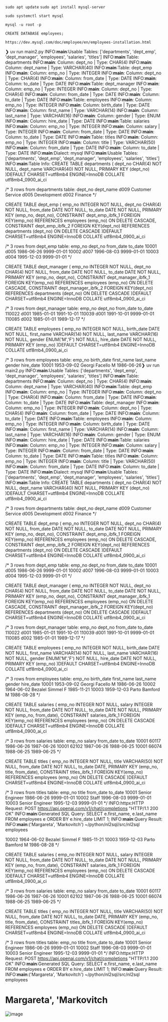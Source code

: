 ```sudo apt update```
```sudo apt install mysql-server```

```sudo systemctl start mysql```

```mysql -u root -p```

```CREATE DATABASE employees;```

```https://dev.mysql.com/doc/employee/en/employees-installation.html```


  ❯ uv run main2.py 
  INFO:__main__:Usable Tables: ['departments', 'dept_emp', 'dept_manager', 'employees', 'salaries', 'titles']
  INFO:__main__:Table: departments
  INFO:__main__:  Column: dept_no | Type: CHAR(4)
  INFO:__main__:  Column: dept_name | Type: VARCHAR(40)
  INFO:__main__:Table: dept_emp
  INFO:__main__:  Column: emp_no | Type: INTEGER
  INFO:__main__:  Column: dept_no | Type: CHAR(4)
  INFO:__main__:  Column: from_date | Type: DATE
  INFO:__main__:  Column: to_date | Type: DATE
  INFO:__main__:Table: dept_manager
  INFO:__main__:  Column: emp_no | Type: INTEGER
  INFO:__main__:  Column: dept_no | Type: CHAR(4)
  INFO:__main__:  Column: from_date | Type: DATE
  INFO:__main__:  Column: to_date | Type: DATE
  INFO:__main__:Table: employees
  INFO:__main__:  Column: emp_no | Type: INTEGER
  INFO:__main__:  Column: birth_date | Type: DATE
  INFO:__main__:  Column: first_name | Type: VARCHAR(14)
  INFO:__main__:  Column: last_name | Type: VARCHAR(16)
  INFO:__main__:  Column: gender | Type: ENUM
  INFO:__main__:  Column: hire_date | Type: DATE
  INFO:__main__:Table: salaries
  INFO:__main__:  Column: emp_no | Type: INTEGER
  INFO:__main__:  Column: salary | Type: INTEGER
  INFO:__main__:  Column: from_date | Type: DATE
  INFO:__main__:  Column: to_date | Type: DATE
  INFO:__main__:Table: titles
  INFO:__main__:  Column: emp_no | Type: INTEGER
  INFO:__main__:  Column: title | Type: VARCHAR(50)
  INFO:__main__:  Column: from_date | Type: DATE
  INFO:__main__:  Column: to_date | Type: DATE
  INFO:__main__:Dialect: mysql
  INFO:__main__:Usable Tables: ['departments', 'dept_emp', 'dept_manager', 'employees', 'salaries', 'titles']
  INFO:__main__:Table Info: 
  CREATE TABLE departments (
  	dept_no CHAR(4) NOT NULL, 
  	dept_name VARCHAR(40) NOT NULL, 
  	PRIMARY KEY (dept_no)
  )DEFAULT CHARSET=utf8mb4 ENGINE=InnoDB COLLATE utf8mb4_0900_ai_ci
  
  /*
  3 rows from departments table:
  dept_no	dept_name
  d009	Customer Service
  d005	Development
  d002	Finance
  */
  
  
  CREATE TABLE dept_emp (
  	emp_no INTEGER NOT NULL, 
  	dept_no CHAR(4) NOT NULL, 
  	from_date DATE NOT NULL, 
  	to_date DATE NOT NULL, 
  	PRIMARY KEY (emp_no, dept_no), 
  	CONSTRAINT dept_emp_ibfk_1 FOREIGN KEY(emp_no) REFERENCES employees (emp_no) ON DELETE CASCADE, 
  	CONSTRAINT dept_emp_ibfk_2 FOREIGN KEY(dept_no) REFERENCES departments (dept_no) ON DELETE CASCADE
  )DEFAULT CHARSET=utf8mb4 ENGINE=InnoDB COLLATE utf8mb4_0900_ai_ci
  
  /*
  3 rows from dept_emp table:
  emp_no	dept_no	from_date	to_date
  10001	d005	1986-06-26	9999-01-01
  10002	d007	1996-08-03	9999-01-01
  10003	d004	1995-12-03	9999-01-01
  */
  
  
  CREATE TABLE dept_manager (
  	emp_no INTEGER NOT NULL, 
  	dept_no CHAR(4) NOT NULL, 
  	from_date DATE NOT NULL, 
  	to_date DATE NOT NULL, 
  	PRIMARY KEY (emp_no, dept_no), 
  	CONSTRAINT dept_manager_ibfk_1 FOREIGN KEY(emp_no) REFERENCES employees (emp_no) ON DELETE CASCADE, 
  	CONSTRAINT dept_manager_ibfk_2 FOREIGN KEY(dept_no) REFERENCES departments (dept_no) ON DELETE CASCADE
  )DEFAULT CHARSET=utf8mb4 ENGINE=InnoDB COLLATE utf8mb4_0900_ai_ci
  
  /*
  3 rows from dept_manager table:
  emp_no	dept_no	from_date	to_date
  110022	d001	1985-01-01	1991-10-01
  110039	d001	1991-10-01	9999-01-01
  110085	d002	1985-01-01	1989-12-17
  */
  
  
  CREATE TABLE employees (
  	emp_no INTEGER NOT NULL, 
  	birth_date DATE NOT NULL, 
  	first_name VARCHAR(14) NOT NULL, 
  	last_name VARCHAR(16) NOT NULL, 
  	gender ENUM('M','F') NOT NULL, 
  	hire_date DATE NOT NULL, 
  	PRIMARY KEY (emp_no)
  )DEFAULT CHARSET=utf8mb4 ENGINE=InnoDB COLLATE utf8mb4_0900_ai_ci
  
  /*
  3 rows from employees table:
  emp_no	birth_date	first_name	last_name	gender	hire_date
  10001	1953-09-02	Georgi	Facello	M	1986-06-26❯ uv run main2.py 
INFO:__main__:Usable Tables: ['departments', 'dept_emp', 'dept_manager', 'employees', 'salaries', 'titles']
INFO:__main__:Table: departments
INFO:__main__:  Column: dept_no | Type: CHAR(4)
INFO:__main__:  Column: dept_name | Type: VARCHAR(40)
INFO:__main__:Table: dept_emp
INFO:__main__:  Column: emp_no | Type: INTEGER
INFO:__main__:  Column: dept_no | Type: CHAR(4)
INFO:__main__:  Column: from_date | Type: DATE
INFO:__main__:  Column: to_date | Type: DATE
INFO:__main__:Table: dept_manager
INFO:__main__:  Column: emp_no | Type: INTEGER
INFO:__main__:  Column: dept_no | Type: CHAR(4)
INFO:__main__:  Column: from_date | Type: DATE
INFO:__main__:  Column: to_date | Type: DATE
INFO:__main__:Table: employees
INFO:__main__:  Column: emp_no | Type: INTEGER
INFO:__main__:  Column: birth_date | Type: DATE
INFO:__main__:  Column: first_name | Type: VARCHAR(14)
INFO:__main__:  Column: last_name | Type: VARCHAR(16)
INFO:__main__:  Column: gender | Type: ENUM
INFO:__main__:  Column: hire_date | Type: DATE
INFO:__main__:Table: salaries
INFO:__main__:  Column: emp_no | Type: INTEGER
INFO:__main__:  Column: salary | Type: INTEGER
INFO:__main__:  Column: from_date | Type: DATE
INFO:__main__:  Column: to_date | Type: DATE
INFO:__main__:Table: titles
INFO:__main__:  Column: emp_no | Type: INTEGER
INFO:__main__:  Column: title | Type: VARCHAR(50)
INFO:__main__:  Column: from_date | Type: DATE
INFO:__main__:  Column: to_date | Type: DATE
INFO:__main__:Dialect: mysql
INFO:__main__:Usable Tables: ['departments', 'dept_emp', 'dept_manager', 'employees', 'salaries', 'titles']
INFO:__main__:Table Info: 
CREATE TABLE departments (
	dept_no CHAR(4) NOT NULL, 
	dept_name VARCHAR(40) NOT NULL, 
	PRIMARY KEY (dept_no)
)DEFAULT CHARSET=utf8mb4 ENGINE=InnoDB COLLATE utf8mb4_0900_ai_ci

/*
3 rows from departments table:
dept_no	dept_name
d009	Customer Service
d005	Development
d002	Finance
*/


CREATE TABLE dept_emp (
	emp_no INTEGER NOT NULL, 
	dept_no CHAR(4) NOT NULL, 
	from_date DATE NOT NULL, 
	to_date DATE NOT NULL, 
	PRIMARY KEY (emp_no, dept_no), 
	CONSTRAINT dept_emp_ibfk_1 FOREIGN KEY(emp_no) REFERENCES employees (emp_no) ON DELETE CASCADE, 
	CONSTRAINT dept_emp_ibfk_2 FOREIGN KEY(dept_no) REFERENCES departments (dept_no) ON DELETE CASCADE
)DEFAULT CHARSET=utf8mb4 ENGINE=InnoDB COLLATE utf8mb4_0900_ai_ci

/*
3 rows from dept_emp table:
emp_no	dept_no	from_date	to_date
10001	d005	1986-06-26	9999-01-01
10002	d007	1996-08-03	9999-01-01
10003	d004	1995-12-03	9999-01-01
*/


CREATE TABLE dept_manager (
	emp_no INTEGER NOT NULL, 
	dept_no CHAR(4) NOT NULL, 
	from_date DATE NOT NULL, 
	to_date DATE NOT NULL, 
	PRIMARY KEY (emp_no, dept_no), 
	CONSTRAINT dept_manager_ibfk_1 FOREIGN KEY(emp_no) REFERENCES employees (emp_no) ON DELETE CASCADE, 
	CONSTRAINT dept_manager_ibfk_2 FOREIGN KEY(dept_no) REFERENCES departments (dept_no) ON DELETE CASCADE
)DEFAULT CHARSET=utf8mb4 ENGINE=InnoDB COLLATE utf8mb4_0900_ai_ci

/*
3 rows from dept_manager table:
emp_no	dept_no	from_date	to_date
110022	d001	1985-01-01	1991-10-01
110039	d001	1991-10-01	9999-01-01
110085	d002	1985-01-01	1989-12-17
*/


CREATE TABLE employees (
	emp_no INTEGER NOT NULL, 
	birth_date DATE NOT NULL, 
	first_name VARCHAR(14) NOT NULL, 
	last_name VARCHAR(16) NOT NULL, 
	gender ENUM('M','F') NOT NULL, 
	hire_date DATE NOT NULL, 
	PRIMARY KEY (emp_no)
)DEFAULT CHARSET=utf8mb4 ENGINE=InnoDB COLLATE utf8mb4_0900_ai_ci

/*
3 rows from employees table:
emp_no	birth_date	first_name	last_name	gender	hire_date
10001	1953-09-02	Georgi	Facello	M	1986-06-26
10002	1964-06-02	Bezalel	Simmel	F	1985-11-21
10003	1959-12-03	Parto	Bamford	M	1986-08-28
*/


CREATE TABLE salaries (
	emp_no INTEGER NOT NULL, 
	salary INTEGER NOT NULL, 
	from_date DATE NOT NULL, 
	to_date DATE NOT NULL, 
	PRIMARY KEY (emp_no, from_date), 
	CONSTRAINT salaries_ibfk_1 FOREIGN KEY(emp_no) REFERENCES employees (emp_no) ON DELETE CASCADE
)DEFAULT CHARSET=utf8mb4 ENGINE=InnoDB COLLATE utf8mb4_0900_ai_ci

/*
3 rows from salaries table:
emp_no	salary	from_date	to_date
10001	60117	1986-06-26	1987-06-26
10001	62102	1987-06-26	1988-06-25
10001	66074	1988-06-25	1989-06-25
*/


CREATE TABLE titles (
	emp_no INTEGER NOT NULL, 
	title VARCHAR(50) NOT NULL, 
	from_date DATE NOT NULL, 
	to_date DATE, 
	PRIMARY KEY (emp_no, title, from_date), 
	CONSTRAINT titles_ibfk_1 FOREIGN KEY(emp_no) REFERENCES employees (emp_no) ON DELETE CASCADE
)DEFAULT CHARSET=utf8mb4 ENGINE=InnoDB COLLATE utf8mb4_0900_ai_ci

/*
3 rows from titles table:
emp_no	title	from_date	to_date
10001	Senior Engineer	1986-06-26	9999-01-01
10002	Staff	1996-08-03	9999-01-01
10003	Senior Engineer	1995-12-03	9999-01-01
*/
INFO:httpx:HTTP Request: POST https://api.openai.com/v1/chat/completions "HTTP/1.1 200 OK"
INFO:__main__:Generated SQL Query: SELECT e.first_name, e.last_name
FROM employees e
ORDER BY e.hire_date
LIMIT 1;
INFO:__main__:Query Result:
INFO:__main__:('Margareta', 'Markovitch')
~/python/nl2sql/src/nl2sql employees

  10002	1964-06-02	Bezalel	Simmel	F	1985-11-21
  10003	1959-12-03	Parto	Bamford	M	1986-08-28
  */
  
  
  CREATE TABLE salaries (
  	emp_no INTEGER NOT NULL, 
  	salary INTEGER NOT NULL, 
  	from_date DATE NOT NULL, 
  	to_date DATE NOT NULL, 
  	PRIMARY KEY (emp_no, from_date), 
  	CONSTRAINT salaries_ibfk_1 FOREIGN KEY(emp_no) REFERENCES employees (emp_no) ON DELETE CASCADE
  )DEFAULT CHARSET=utf8mb4 ENGINE=InnoDB COLLATE utf8mb4_0900_ai_ci
  
  /*
  3 rows from salaries table:
  emp_no	salary	from_date	to_date
  10001	60117	1986-06-26	1987-06-26
  10001	62102	1987-06-26	1988-06-25
  10001	66074	1988-06-25	1989-06-25
  */
  
  
  CREATE TABLE titles (
  	emp_no INTEGER NOT NULL, 
  	title VARCHAR(50) NOT NULL, 
  	from_date DATE NOT NULL, 
  	to_date DATE, 
  	PRIMARY KEY (emp_no, title, from_date), 
  	CONSTRAINT titles_ibfk_1 FOREIGN KEY(emp_no) REFERENCES employees (emp_no) ON DELETE CASCADE
  )DEFAULT CHARSET=utf8mb4 ENGINE=InnoDB COLLATE utf8mb4_0900_ai_ci
  
  /*
  3 rows from titles table:
  emp_no	title	from_date	to_date
  10001	Senior Engineer	1986-06-26	9999-01-01
  10002	Staff	1996-08-03	9999-01-01
  10003	Senior Engineer	1995-12-03	9999-01-01
  */
  INFO:httpx:HTTP Request: POST https://api.openai.com/v1/chat/completions "HTTP/1.1 200 OK"
  INFO:__main__:Generated SQL Query: SELECT e.first_name, e.last_name
  FROM employees e
  ORDER BY e.hire_date
  LIMIT 1;
  INFO:__main__:Query Result:
  INFO:__main__:('Margareta', 'Markovitch')
  ~/python/nl2sql/src/nl2sql employees

# Margareta', 'Markovitch
![image](https://github.com/user-attachments/assets/df4ed021-4c6c-4e17-9e66-210af841d64a)
